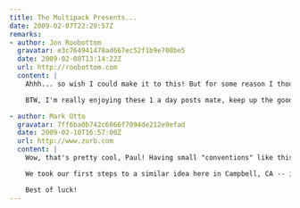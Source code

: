 ```yaml
---
title: The Multipack Presents...
date: 2009-02-07T22:29:57Z
remarks:
- author: Jon Roobottom
  gravatar: e3c764941478ad667ec52f1b9e700be5
  date: 2009-02-08T13:14:22Z
  url: http://roobottom.com
  content: |
    Ahhh... so wish I could make it to this! But for some reason I thought it'd be a good idea to run 13 miles on the Sunday.

    BTW, I'm really enjoying these 1 a day posts mate, keep up the good work! You can do it!

- author: Mark Otto
  gravatar: 7ff6ba0b742c6066f7094de212e9efad
  date: 2009-02-10T16:57:00Z
  url: http://www.zurb.com
  content: |
    Wow, that's pretty cool, Paul! Having small "conventions" like this a is great way to keep up on industry trends and build a more collaborative team of qualified professionals.

    We took our first steps to a similar idea here in Campbell, CA -- it's called the ZURBsoapbox, an open discussion about a topic. Love ideas like these; reminds me of other movements like the Refresh events and even larger conferences.

    Best of luck!
---
```

